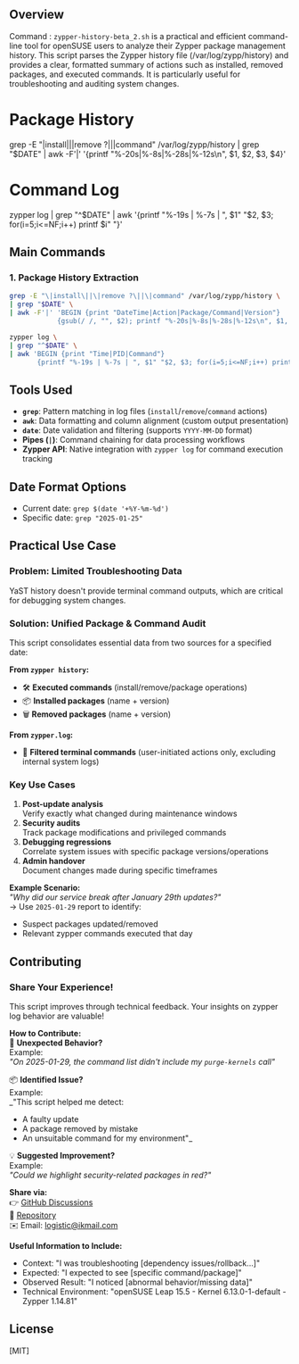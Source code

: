 ## Overview
Command : `zypper-history-beta_2.sh`
is a practical and efficient command-line tool for openSUSE users to analyze their Zypper package management history. This script parses the Zypper history file (/var/log/zypp/history) and provides a clear, formatted summary of actions such as installed, removed packages, and executed commands. It is particularly useful for troubleshooting and auditing system changes.

# Package History
grep -E "\|install\||\|remove ?\||\|command" /var/log/zypp/history | grep "$DATE" | awk -F'|' '{printf "%-20s|%-8s|%-28s|%-12s\n", $1, $2, $3, $4}'

# Command Log
zypper log | grep "^$DATE" | awk '{printf "%-19s | %-7s | ", $1" "$2, $3; for(i=5;i<=NF;i++) printf $i" "}'

## Main Commands

### 1. Package History Extraction
```bash
grep -E "\|install\||\|remove ?\||\|command" /var/log/zypp/history \
| grep "$DATE" \
| awk -F'|' 'BEGIN {print "DateTime|Action|Package/Command|Version"} 
            {gsub(/ /, "", $2); printf "%-20s|%-8s|%-28s|%-12s\n", $1, $2, $3, $4}'

zypper log \
| grep "^$DATE" \
| awk 'BEGIN {print "Time|PID|Command"} 
       {printf "%-19s | %-7s | ", $1" "$2, $3; for(i=5;i<=NF;i++) printf $i" "; print ""}'
```
## Tools Used

- **`grep`**: Pattern matching in log files (`install`/`remove`/`command` actions)
- **`awk`**: Data formatting and column alignment (custom output presentation)
- **`date`**: Date validation and filtering (supports `YYYY-MM-DD` format)
- **Pipes (`|`)**: Command chaining for data processing workflows
- **Zypper API**: Native integration with `zypper log` for command execution tracking

## Date Format Options
- Current date: `grep $(date '+%Y-%m-%d')`
- Specific date: `grep "2025-01-25"`

## Practical Use Case

### Problem: Limited Troubleshooting Data
YaST history doesn't provide terminal command outputs, which are critical for debugging system changes.

### Solution: Unified Package & Command Audit
This script consolidates essential data from two sources for a specified date:

**From `zypper history`:**
- 🛠️ **Executed commands** (install/remove/package operations)
- 📦 **Installed packages** (name + version)
- 🗑️ **Removed packages** (name + version)

**From `zypper.log`:**
- 📜 **Filtered terminal commands** (user-initiated actions only, excluding internal system logs)

### Key Use Cases
1. **Post-update analysis**  
   Verify exactly what changed during maintenance windows
2. **Security audits**  
   Track package modifications and privileged commands
3. **Debugging regressions**  
   Correlate system issues with specific package versions/operations
4. **Admin handover**  
   Document changes made during specific timeframes

**Example Scenario:**  
_"Why did our service break after January 29th updates?"_  
→ Use `2025-01-29` report to identify:  
   - Suspect packages updated/removed  
   - Relevant zypper commands executed that day

## Contributing

### Share Your Experience!  
This script improves through technical feedback. Your insights on zypper log behavior are valuable!

**How to Contribute:**  
🔧 **Unexpected Behavior?**  
Example:  
_"On 2025-01-29, the command list didn't include my `purge-kernels` call"_  

📦 **Identified Issue?**  
Example:  
_"This script helped me detect:  
- A faulty update  
- A package removed by mistake  
- An unsuitable command for my environment"_  

💡 **Suggested Improvement?**  
Example:  
_"Could we highlight security-related packages in red?"_

**Share via:**  
👉 [GitHub Discussions](https://github.com/crisis1er/Zypper-Package-History-Logs/discussions)  
📁 [Repository](https://github.com/crisis1er/Zypper-Package-History-Logs/tree/main)  
✉️ Email: logistic@ikmail.com  

**Useful Information to Include:**  
- Context: "I was troubleshooting [dependency issues/rollback...]"
- Expected: "I expected to see [specific command/package]"
- Observed Result: "I noticed [abnormal behavior/missing data]"
- Technical Environment: "openSUSE Leap 15.5 - Kernel 6.13.0-1-default - Zypper 1.14.81"

## License
[MIT]

